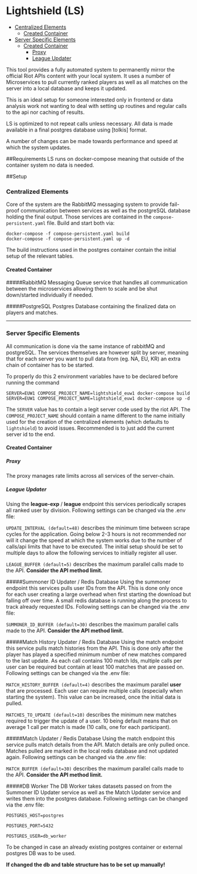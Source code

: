 # Lightshield (LS)


 + [Centralized Elements](#centralized-elements)
   - [Created Container](#created-container)
 + [Server Specific Elements](#server-specific-elements)
   - [Created Container](#created-container-1)
     * [Proxy](#proxy)
     * [League Updater](#league-updater)


This tool provides a fully automated system to permanently mirror the official Riot APIs content
 with your local system. It uses a number of Microservices to pull currently ranked players as well
 as all matches on the server into a local database and keeps it updated.
 
This is an ideal setup for someone interested only in frontend or data analysis work not wanting to 
deal with setting up routines and regular calls to the api nor caching of results.

LS is optimized to not repeat calls unless necessary. All data is made available in a final postgres
database using [tolkis] format. 

A number of changes can be made towards performance and speed at which the system updates.

##Requirements
LS runs on docker-compose meaning that outside of the container system no data is needed.

##Setup

### Centralized Elements
Core of the system are the RabbitMQ messaging system to provide fail-proof communication between 
services as well as the postgreSQL database holding the final output.
Those services are contained in the `compose-persistent.yaml` file. Build and start both via:
```shell script
docker-compose -f compose-persistent.yaml build
docker-compose -f compose-persistent.yaml up -d
```
The build instructions used in the postgres container contain the initial setup of the relevant tables.

#### Created Container

#####RabbitMQ
Messaging Queue service that handles all communication between the microservices allowing them to scale
and be shut down/started individually if needed. 

#####PostgreSQL
Postgres Database containing the finalized data on players and matches.

<hr>

### Server Specific Elements
All communication is done via the same instance of rabbitMQ and postgreSQL. The services themselves
are however split by server, meaning that for each server you want to pull data from (eg. NA, EU, KR)
an extra chain of container has to be started.

To properly do this 2 environment variables have to be declared before running the command
```shell script
SERVER=EUW1 COMPOSE_PROJECT_NAME=lightshield_euw1 docker-compose build
SERVER=EUW1 COMPOSE_PROJECT_NAME=lightshield_euw1 docker-compose up -d
```
The `SERVER` value has to contain a legit server code used by the riot API.
The `COMPOSE_PROJECT_NAME` should contain a name different to the name initially used for the creation
of the centralized elements (which defaults to `lightshield`) to avoid issues. Recommended is to just
add the current server id to the end.

 #### Created Container
 
 ##### Proxy
 The proxy manages rate limits across all services of the server-chain. 
 ##### League Updater
 Using the **league-exp** / **league** endpoint this services periodically scrapes all ranked user
 by division. Following settings can be changed via the .env file:
 
 `UPDATE_INTERVAL (default=48)` describes the minimum time between scrape cycles for the application.
 Going below 2-3 hours is not recommended nor will it change the speed at which the system works due
 to the number of calls/api limits that have to be executed. The initial setup should be set to multiple
 days to allow the following services to initially register all user.
 
 `LEAGUE_BUFFER (default=5)` describes the maximum parallel calls made to the API. **Consider the API method limit.**
 
 #####Summoner ID Updater / Redis Database
 Using the summoner endpoint this services pulls user IDs from the API. This is done only once for each user
 creating a large overhead when first starting the download but falling off over time.
 A small redis database is running along the process to track already requested IDs.
 Following settings can be changed via the .env file:
 
 `SUMMONER_ID_BUFFER (default=30)` describes the maximum parallel calls made to the API. **Consider the API method limit.**
 
 #####Match History Updater / Redis Database
 Using the match endpoint this service pulls match histories from the API. This is done only after the player has 
 played a specified minimum number of new matches compared to the last update. As each call contains 100
 match Ids, multiple calls per user can be required but contain at least 100 matches that are passed on.
 Following settings can be changed via the .env file: 
 
 `MATCH_HISTORY_BUFFER (default=4)` describes the maximum parallel **user** that are processed. Each user
 can require multiple calls (especially when starting the system). This value can be increased, once the initial 
 data is pulled.
 
 `MATCHES_TO_UPDATE (default=10)` describes the minimum new matches required to trigger the update of a user.
 10 being default means that on average 1 call per match is made (10 calls, one for each participant).
 
 #####Match Updater / Redis Database 
 Using the match endpoint this service pulls match details from the API. Match details are only pulled once.
 Matches pulled are marked in the local redis database and not updated again. Following settings can be changed 
 via the .env file:
 
 `MATCH_BUFFER (default=30)` describes the maximum parallel calls made to the API. **Consider the API method limit.**
 
 #####DB Worker
 The DB Worker takes datasets passed on from the Summoner ID Updater service as well as the Match Updater
service and writes them into the postgres database. Following settings can be changed via the .env file:

`POSTGRES_HOST=postgres` 

`POSTGRES_PORT=5432`

`POSTGRES_USER=db_worker`

To be changed in case an already existing postgres container or external postgres DB was to be used.

**If changed the db and table structure has to be set up manually!**
